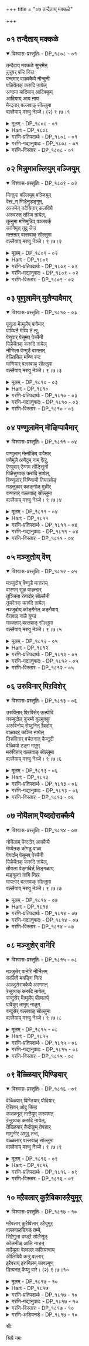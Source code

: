 +++
title = "०७ तन्दैताय् मक्कळे"

+++


## ०१ तन्दैताय् मक्कळे

<details open><summary>विश्वास-प्रस्तुतिः - DP_१८०८ - ०१</summary>

तन्दैदाय् मक्कळे सुऱ्ऱमॆऩ्  
ऱुऱ्ऱुवर् पऱ्ऱि निऩ्ऱ  
पन्दमार् वाऴ्क्कैयै नॊन्दुनी  
पऴियॆऩक् करुदि ऩायेल्  
अन्दमा यादियाय् आदिक्कुम्  
आदियाय् आय ऩाय  
मैन्दऩार् वल्लवाऴ् सॊल्लुमा  
वल्लैयाय् मरुवु नॆञ्जे। (२) ९।७।१
</details>

<details><summary>मूलम् - DP_१८०८ - ०१</summary>

तन्दैदाय् मक्कळे सुऱ्ऱमॆऩ्  
ऱुऱ्ऱुवर् पऱ्ऱि निऩ्ऱ  
पन्दमार् वाऴ्क्कैयै नॊन्दुनी  
पऴियॆऩक् करुदि ऩायेल्  
अन्दमा यादियाय् आदिक्कुम्  
आदियाय् आय ऩाय  
मैन्दऩार् वल्लवाऴ् सॊल्लुमा  
वल्लैयाय् मरुवु नॆञ्जे। (२) ९।७।१
</details>

<details><summary>Hart - DP_१८०८</summary>

O heart, if you are suffering with your family,  
your father, mother, children and others,  
and if you feel you should not be burdened with them,  
go to famous Thiruvallavazh  
where the young lord, the cowherd  
who is the beginning, the end, the ancient of the ancients stays,  
worship and praise him  
and love him in your mind:
</details>

<details><summary>गरणि-प्रतिपदार्थः - DP_१८०८ - ०१</summary>

तन्दैताय् मक्कळे=तन्दॆ तायि मक्कळु ऎम्बवरे, शुट्रम्=बन्धुगळु, ऎन्ऱु=ऎन्दु, उट्रु=निजवागि\(यथार्थवागि\), अवर्=अवरन्नु, पट्रि=हिडिदुकॊण्डु, निन्ऱ=इरुव, पन्दम् आर्=बन्धनदिन्द कूडिरुव, वाऴ्कैयै-बाळ्वॆयन्नु, नॊन्दु=अनुभविसि\(नॊन्दु\)दवनागि, नी=नीनु, पऴि=अपहास्य, ऎन=ऎन्दु, करुदिनाय् एल्=भाविसिदॆयादरॆ, अन्दम्=अन्तवू, आदि=आदियू, आय्=आगिरुववनू, आदिक्कूम्=आ आदिगू सह, आदि आय्=आदियागिरुववनू, आयन्=गोपालनू, आय=आदवनाद, मैन्दनार्=सर्वेश्वरनु\(सर्वशक्तनु\)नॆलसिरुव, वल्लवाऴ्=तिरुवल्लवाऴ् ऎम्ब क्षेत्रवन्नु, शॊल्लुम् आ=हेळु\(हॊगळु\) त्तिरुवन्तॆ, वल्लै आय्= सामर्थ्यवन्नु पडॆदु, मरुवु=समाधानवन्नु पडॆ, नॆञ्जे=मनस्से.
</details>

<details><summary>गरणि-गद्यानुवादः - DP_१८०८ - ०१</summary>

तन्दॆतायि मक्कळे बन्धुगळु ऎम्बुदु वास्तववॆन्दु अवरन्नु अण्टिकॊण्डु इरुव बन्धनदिन्द कूडिरुव बाळ्वॆयन्नु अनुभविसि नॊन्दवनागि \(इदॆल्लवू\) हास्यास्पदवॆन्दु भाविसिरुवॆयादरॆ,

अन्तवू आदियू आगिरुववनू, आ आदिगू सह आदियागिरुववनू, गोपालनू आद सर्वेश्वरनु\(सर्वशक्तनु\) नॆलसिरुव तिरुवल्लवाऴ् ऎम्ब क्षेत्रवन्नु हेळुत्ता हॊगळुत्ता इरुवन्तॆ सामर्थ्यवन्नु पडॆदु नॆम्मदियागिरु, मनवे\!\(१\)
</details>

<details><summary>गरणि-विस्तारः - DP_१८०८ - ०१</summary>

मनुष्यनागि तानु बाळुत्तिरुव परिसरवे सारवत्तादद्दॆम्दू, ऎल्ल रीतिय सुखवू आनन्दवू अदरिन्दले दॊरॆयुवुदॆन्दू भाविसुत्ता, हागॆये नडॆदुकॊळ्ळुवुदु सामान्यवादद्दु. “संसार”ऎन्द कूडले “तन्दॆ, तायि, मडदि,मक्कळु मत्तु इवरिगॆ सम्बन्धिसिद नॆण्टरु, इष्टरु”ऎम्ब भावनॆ बरुत्तदॆ. इवरॊडनॆ कूडिबाळुवुदे निजवाद बाळ्वॆयॆन्दू, इतररॆल्लरू संसारिगळागि बाळुव हागॆये तानू बाळबेकॆन्दू आशिसि, मनुष्यनु सुलभवागॊ बिडिसिकॊळ्ळलागद बन्धनदल्लि सिक्किबीळुत्तानॆ. मॊदमॊदलु यावुदु सुखकरवॆन्दु कण्डुबरुवुदो आ संसारवे बरबरुत्त भरिसलारद दुःखसङ्कटगळिगॆ ईडुमाडुवुदॆन्दु अनुभवदिन्द तिळिद बळिकवे, अम्नुष्यनिगॆ संसारद विषयदल्लि जुगुप्सॆ हुट्टुवुदु. अदॊन्दु अपहास्यक्कॆ तन्नन्नु गुरिमाडुव सङ्कोलॆये हेगादरू माडि अदरिन्द तानु बिडुगडॆ हॊन्दलेबेकु ऎम्ब तिळिवळिकॆयुण्टागुवुदु. हीगॆ सिद्धवाद मनस्सन्नु, आध्यात्मद कडॆगॆ वालिद मत्तु आत्मोन्नतिगॆ तक्कद्दाद मनस्सु ऎन्नबहुदु. इन्थ मनस्सुळ्ळवरिगॆ आऴ्वाररु ई पाशुरदल्लि तम्म हितनुडिगळन्नु नीडुत्तिद्दारॆ.

आऴ्वाररु हेळुत्तारॆ- ई संसारक्कू, ई जगत्तिगू इडिय सृष्टिगू मत्तु अदॆल्लदर अन्तक्कू कारणनादवनु भगवन्त. अवने ऎल्लबगॆय आदिगू आदियादवनु. अवनॊब्बनिगे आदियू इल्ल, अन्त्यवू इल्ल. हिन्दॆ गोपालनागि, अद्भुतलीलॆयन्नु तोरिसिदवनू अवने. सर्वशक्तनाद, सर्वेश्वरनाद, परमपुरुषनू अवने. “तिरुवल्ल वाऴ्\(श्रीदेविय वल्लभनु नॆलसिरुव क्षेत्र\)मुन्ताद दिव्यक्षेत्रगळल्लि दिव्यसुन्दरनाद अर्चावतरैयागि अवने नॆलसिद्दानॆ. मनस्से, आ परमपुरुषनन्नू अवनु नॆलसिरुव क्षेत्रवन्नू ऎडॆबिडदॆ स्मरिसिकॊळ्ळुत्ता, नॆम्मदियागु. इदरिन्द निनगॆ संसारबन्धनवॆम्बुदु तानागि बिट्टुहोगुवुदु.

ई तिरुमॊऴियॆल्ल “तिरुवल्लवाऴ्” क्षेत्रद वर्णनॆगॆ मीसलु.
</details>

## ०२ मिन्नुमावल्लियुम् वञ्जियुम्

<details open><summary>विश्वास-प्रस्तुतिः - DP_१८०९ - ०२</summary>

मिऩ्ऩुमा वल्लियुम् वञ्जियुम्  
वॆऩ्ऱ_ण् णिडैनुडङ्गुम्,  
अऩ्ऩमॆऩ् ऩटैयिऩार् कलवियै  
अरुवरुत् तञ्जि ऩायेल्,  
तुऩ्ऩुमा मणिमुडिप् पञ्जवर्क्  
कागिमुऩ् तूदु सॆऩ्ऱ  
मऩ्ऩऩार् वल्लवाऴ् सॊल्लुमा  
वल्लैयाय् मरुवु नॆञ्जे। ९।७।२
</details>

<details><summary>मूलम् - DP_१८०९ - ०२</summary>

मिऩ्ऩुमा वल्लियुम् वञ्जियुम्  
वॆऩ्ऱ_ण् णिडैनुडङ्गुम्,  
अऩ्ऩमॆऩ् ऩटैयिऩार् कलवियै  
अरुवरुत् तञ्जि ऩायेल्,  
तुऩ्ऩुमा मणिमुडिप् पञ्जवर्क्  
कागिमुऩ् तूदु सॆऩ्ऱ  
मऩ्ऩऩार् वल्लवाऴ् सॊल्लुमा  
वल्लैयाय् मरुवु नॆञ्जे। ९।७।२
</details>

<details><summary>Hart - DP_१८०९</summary>

O heart,  
if you are afraid and disgusted with the life  
you lead loving women whose thin waists  
are more beautiful than lightning  
and who walk gently like swans,  
go to Thiruvallavāzh, the famous place of the god,  
and embrace him, the messenger for the Pandavas  
adorned with crowns studded with precious diamonds:
</details>

<details><summary>गरणि-प्रतिपदार्थः - DP_१८०९ - ०२</summary>

मिन्नुम्=मिञ्चन्नू, मा=सुन्दरवाद, वल्लियुम्=बळ्ळियन्नू, वञ्जियुम्=बॆत्तवन्नू, वॆन्ऱ=जयिसुवन्थ, नुण्=सूक्ष्णवाद, इडै=नडुवु, नुडङ्गुम्=बळुकुवन्थ, अन्नम्=हंसद, मॆल् नडैयिनार्=मृदुवाद नडगॆयुळ्ळवर, कलवियै=कूडिकॆयन्नु, अरुवरुत्तु=बेसरपट्टु, अञ्जिनाय् एल्=अञ्जुवॆयादरॆ\(अञ्जिरुवॆयादरॆ\), तुन्नुम्=दट्टवागि हुदुगिरुव\(तुम्बिरुव\), मामणि=श्रेष्ठवाद रत्नगळ, मुडि=किरीटगळ, पञ्जवर् क्कु आहि=पाण्डवरिगॆ सहायकनागि, मुन्=हिन्दॆ ऒन्दु कालदल्लि, तूदु शॆन्ऱ=दौत्यवन्नु नडसिद,मन्ननार्=ऒडॆयनु नॆलसिरुव, वल्लवाऴ्=तिरुवल्लवाऴ् क्षेत्रवन्नु, शॊल्लुम्=हेळुवन्थ, वल्लै आय्=समर्थनागि, मरुवु=नॆल्लदिगॊळ्ळु, नॆञ्जे=मनस्से.
</details>

<details><summary>गरणि-गद्यानुवादः - DP_१८०९ - ०२</summary>

मनस्से, मिञ्चन्नू सुन्दरवाद बळ्ळियन्नू बॆत्तवन्नू जयिसुवन्थ सूक्ष्णवाद नडुवु बळुकुवन्थ, हंसद मृदुवाद नडगॆयुळ्ळवर कूडिकॆयन्नु बेसरपट्टु अञ्जिरुवॆयादरॆ, दट्टवागि हुदुगि तुम्बिरुव श्रेष्ठवाद रत्नगळ किरीटगळ पाण्डवरिगॆ सहायकनागि हिन्दॆऒन्दु कालदल्लि, दौत्यवन्नु नडसिद ऒडॆयनु नॆलसिरुव तिरुवल्लवाऴ् क्षेत्रवन्नु हेळुवन्थ समर्थनागि नॆम्मदिगॊळ्ळु.\(२\)
</details>

<details><summary>गरणि-विस्तारः - DP_१८०९ - ०२</summary>

हिन्दिन पाशुरदल्लि संसारद दुःखसङ्कटगळ विषयवन्नु ऎत्तिकॊळ्ळलायितु.

अदक्कॆ मूलवे स्त्रीयॆन्दू, अवळ मै सॊबगिन, नडगॆय वैयारद आकर्षणॆगळिगॆ ऒळगागुवुदरिन्दले मनुष्यनु संसारद कष्टदुःखगळल्लि सिक्किकॊळ्ळुत्तानॆन्दू, अदरल्लि जुगुप्सॆ हुट्टुववरॆगॆ भगवन्तन कडॆगॆ मनस्सु वालुवुदु सुलभवल्लवॆन्दू ई पाशुरदल्लि हेळलागिदॆ.

आऴ्वाररु हेळुत्तारॆ- मनस्से, निनगॆ बळुकुव नडुविन हंसनडगॆय सुन्दरियरॊडनॆ कलॆयुविकॆयिन्द बेसरबन्दिदॆये? अञ्जिकॆयन्नु अदु अञ्जिकॆयन्नु तन्दिदॆये? हागादल्लि नीनु तिरुवल्लवाऴ् मुन्ताद दिव्यस्थळगळल्लि नॆलसिरुव भगवन्तनन्नु, अवन दिव्याद्भुत चरित्रॆयन्नू, कल्याणगुणगळन्नू स्मरिसुत्ता नॆम्मदिगॊळ्ळु. इदे निनगॆ सन्दारद सङ्कोलॆयन्नु कडिदुहाकुवुदु. शाश्वतवाद सुखशान्तिगळु कैसेरुवुवु.

“काम”वन्नू जयिसुवुदु सुलभवल्लवॆन्दू अदक्कॆ भगवत्कृपॆ मुख्यवॆन्दू तिळिदवरु हेळुत्तारॆ. अदन्नु जयिसिद हॊरतु मनस्सु नॆम्मदिगॊळ्ळुवुदिल्ल. आद्दरिन्द यावुदु मॊदलु नडॆयबेकु? हॆण्णिन व्यामोहवन्नु अञ्जुवुदे, अदरल्लि बेसरगॊळ्ळुवुदे? अथवा, भगवन्तनन्नु कुरितु चिन्तिसलु यत्निसुवुदे? ई समस्यॆगॆ भगवन्तन चिन्तनॆये मॊदलु, अदे दिव्यौषधियॆम्बुदन्नु अर्थगर्भितवागि इल्लि हेळलागिदॆ ऎन्नबहुदे?
</details>

## ०३ पूणुलामॆन् मुलैप्पावैमार्

<details open><summary>विश्वास-प्रस्तुतिः - DP_१८१० - ०३</summary>

पूणुला मॆऩ्मुलैप् पावैमार्  
पॊय्यिऩै मॆय्यि तॆ ऩ्ऱु,  
पेणुवार् पेसुमप् पेच्चैनी  
पिऴैयॆऩक् करुदि ऩायेल्  
नीणिला वॆण्गुडै वाणऩार्  
वेळ्वियिल् मण्णि रन्द  
माणियार् वल्लवाऴ् सॊल्लुमा  
वल्लैयाय् मरुवु नॆञ्जे। ९।७।३
</details>

<details><summary>मूलम् - DP_१८१० - ०३</summary>

पूणुला मॆऩ्मुलैप् पावैमार्  
पॊय्यिऩै मॆय्यि तॆ ऩ्ऱु,  
पेणुवार् पेसुमप् पेच्चैनी  
पिऴैयॆऩक् करुदि ऩायेल्  
नीणिला वॆण्गुडै वाणऩार्  
वेळ्वियिल् मण्णि रन्द  
माणियार् वल्लवाऴ् सॊल्लुमा  
वल्लैयाय् मरुवु नॆञ्जे। ९।७।३
</details>

<details><summary>Hart - DP_१८१०</summary>

O heart,  
if you think it is wrong to believe the lies  
that statue-like women with ornamented breasts tell lovingly  
and if you want to survive,  
go to famous Thiruvallavāzh, the place of the lord ,  
who, carrying a white umbrella as bright as the moon,  
went as a dwarf and begged for three feet of land  
at the sacrifice of Mahabali:
</details>

<details><summary>गरणि-प्रतिपदार्थः - DP_१८१० - ०३</summary>

पूण्=आभरणगळु, उलाम्=हरडिकॊण्डिरुव, मॆल्=कोमलवाद, मुलै=मॊलॆगळुळ्ळ, पावैमार्=हॆण्णुगळ, पॊय्यिनै=असत्यवन्नु, वञ्चनॆयन्नु, मॆय् इदु=सत्यवे इदु, ऎन्ऱु=ऎन्दु, पेणुवार्=नम्बि आदरिसुववरु,पेशुम्=आडुव, अप्पॆशै=आ मातुगळन्नॆल्ला

नी=नीनु, पिऴै=तप्पु, ऎन=ऎन्दु, करुदिनाय् एल्=भाविसिदॆयादरॆ\(भाविसुवॆयादरॆ\), नीळ्=विस्तारवाद, निला=बॆळदिङ्गळिन, वॆण् कुडै=बिळिगॊडॆय, वाणनार्=महनीयनादवन, महापुरुषनादवन, वेळ्वियिल्=यज्ञदल्लि, मण्=नॆलवन्नु, इरन्द=याचिसिद, माणीयार्=ब्रह्मचारिय, वल्लवाऴ्=तिरुवल्लवाऴ् क्षेत्रवन्नु कुरितु, शॊल्लुम्=हेळुवुदक्कॆ\(हेळुवन्थ\), वल्लै आय्=समर्थनागि, मरुवु=नॆल्लदियागिरु, नॆञ्जे=मनस्से.
</details>

<details><summary>गरणि-गद्यानुवादः - DP_१८१० - ०३</summary>

आभरणगळु हरदिकॊण्डिरुव कोमलवाद मॊलॆगळुळ्ळ हॆण्णुगळ असत्यवन्नु\(वञ्चनॆयन्नु\)सत्यवे इदु ऎन्दु नम्बि आदरिसुववरु आडुव आ मातुगळन्नॆल्ला नीनु तप्पु ऎन्दु भाविसुवॆ\(तिळिदुकॊळ्ळुवॆ\)यादरॆ, विस्तारवाद बॆळदिङ्गळिन बिळिगॊडॆय महापुरुषन यज्ञदल्लि नॆलवन्नु याचिसिद ब्रह्मचारिय तिरुवल्लवाऴ् क्षेत्रवन्नु कुरितु हेळुवन्थ समर्थनागि नॆम्मदियागिरु मनस्से.\(३\)
</details>

<details><summary>गरणि-विस्तारः - DP_१८१० - ०३</summary>

आऴ्वाररु हेळुत्तारॆ- मनस्से, आभरणगळिन्द अलङ्कृतवागिरुव कोमलवाद मॊलॆगळुळ्ळ सुन्दर युवतियर कपट वञ्चनॆगळन्नॆल्ला\(अवुगळॆल्लवू असत्यवे आदरू सह\) शुद्धवाद सत्यवॆन्दु नम्बुववरु इद्दारॆ. अदन्नु आदरिसुत्तारॆ, आशिसुत्तारॆ, अदरन्तॆ नडॆदुकॊळ्ळुत्तारॆ. अवरु आडुवुदु माडुवुदु तप्पु ऎम्बुदु आ जनरिगॆ अरिवागुवुदिल्ल. इदक्कॆ कारण अवर इन्द्रियचापल्यवे\! विषयलोलुपतॆये\!मनस्से, अवर मातुगळॆल्ल तप्पु, अवु सत्यक्कॆ दूरवादवु ऎन्दु निनगॆ मनवरिकॆयायितॆन्दरॆ, नीनु भगवच्चिन्तनॆगॆ अर्हनागुत्ती. महादानि ऎनिसिद बलिचक्रवर्तिय यज्ञशालॆयल्लि मूरडि नॆलवन्नु दानवागि बेडिद महावटुवागि रूपगॊण्ड भगवन्तनु नॆलसिरुव तिरुवल्लवाऴ् क्षेत्रवन्नु कुरितु ऎडॆबिडदॆ चिन्तिसलु समर्थनागुवॆ. हागॆ चिन्तिसुत्ता नीनु नॆम्मदि पडॆ. निनगॆ शाश्वतवाद शान्ति दॊरॆयुवुदु.
</details>

## ०४ पण्णुलामॆन् मॊऴिप्पावैमार्

<details open><summary>विश्वास-प्रस्तुतिः - DP_१८११ - ०४</summary>

पण्णुलाम् मॆऩ्मॊऴिप् पावैमार्  
पणैमुलै अणैदुम् नाम् ऎऩ्ऱु,  
ऎण्णुवार् ऎण्णम तॊऴित्तुनी  
पिऴैत्तुय्यक् करुदि ऩायेल्,  
विण्णुळार् विण्णिऩ्मी तियऩ्ऱवेङ्  
गडत्तुळार् वळङ्गॊळ् मुन्नीर्  
वण्णऩार् वल्लवाऴ् सॊल्लुमा  
वल्लैयाय् मरुवु नॆञ्जे। ९।७।४
</details>

<details><summary>मूलम् - DP_१८११ - ०४</summary>

पण्णुलाम् मॆऩ्मॊऴिप् पावैमार्  
पणैमुलै अणैदुम् नाम् ऎऩ्ऱु,  
ऎण्णुवार् ऎण्णम तॊऴित्तुनी  
पिऴैत्तुय्यक् करुदि ऩायेल्,  
विण्णुळार् विण्णिऩ्मी तियऩ्ऱवेङ्  
गडत्तुळार् वळङ्गॊळ् मुन्नीर्  
वण्णऩार् वल्लवाऴ् सॊल्लुमा  
वल्लैयाय् मरुवु नॆञ्जे। ९।७।४
</details>

<details><summary>Hart - DP_१८११</summary>

O heart, if you want to survive  
and get away from the thought that you want to embrace  
the round breasts of statue-like women  
with words as soft as music,  
then go to Thiruvallavāzh where the god of gods in the sky,  
the rich ocean-colored lord of the Thiruvenkaṭam hills, stays  
and worship him:
</details>

<details><summary>गरणि-प्रतिपदार्थः - DP_१८११ - ०४</summary>

पण्=गानमाधुर्यदिन्द , उलाम्=तुम्बि मॆरॆयुव, मॆल्=कोमलवाद, मॊऴि=मातनाडुव, पावैमार्=हॆण्णुगळ, पणै=गडुसाद, दप्पनाद, मुलै=मॊलॆगळन्नु, अणैदुम्=आलिङ्गिसोण, नाम् ऎन्ऱु=नावु ऎन्दु, ऎण्णुवार्=चिन्तिसुववर, ऎण्णम् अदु=योचनॆगळन्नु, ऒऴित्तु=नीगि, नी=नीनु, पिऴैत्तु=बदुकि, उय्य=उज्जीवनगॊळ्ळलु, करुदिनाय् एल्=आशिसुवॆयादरॆ, विण्णुळार्=देवतॆगळु, \(नित्यसूरिगळु\), विण्णिन् मीदु=गगनदल्लि \(परमपददल्लि\), इयन्ऱ=निन्तु स्तुतिसुव, वेङ्गडत्तु=तिरुमलॆयल्लि, उळार्=नॆलसिरुववनू, वळम् कॊळ्=सुन्दरवाद, मुन्नीर् वण्णनार्=कडलवण्णदवनू नॆलसिरुव, वल्लवाऴ्=तिरुवल्लवाऴ् क्षेत्रवन्नु कुरितु, शॊल्लुम्=हेळुवन्तॆ, वल्लैयाय्=बल्लवनागि, मरुवु=नॆल्लदिगॊळ्ळु, नॆञ्जे=मनस्से.
</details>

<details><summary>गरणि-गद्यानुवादः - DP_१८११ - ०४</summary>

गानमाधुर्यदिन्द तुम्बि बॆळगुव कोमलवाद मातन्नाडुव हॆण्णुगळ गडुसाद\(दप्पनाद\)मॊलॆगळन्नु नावु आलिङ्गिसोणवॆन्दु चिन्तिसुववर हागॆ योचनॆयन्नु नीगि, नीनु बदुकि उज्जीवनगॊळ्ळलु आशिसुवॆयादरॆ, देवतॆगळु\(नित्यसूरिगळु\)गगनदल्लि\(परमपददल्लि\) निन्तु स्तुतिसुव तिरुवॆङ्कटगिरियल्लि नॆलसिरुववनू सुन्दरवाद कडलवण्णदवनू नॆलसिरुव तिरुवल्लवाळ् क्षेत्रवन्नुकुरितु हेळुवन्तॆ\(हॊगळि हाडुवन्तॆ\) बल्लवनागि नॆम्मदियागिरु मनस्से.\(४\)
</details>

<details><summary>गरणि-विस्तारः - DP_१८११ - ०४</summary>

इन्द्रियगळन्नु प्रचोदिसुवन्थ कॆलसगळल्लिये तॊडगिरुवुदन्नू, इन्द्रियचापल्यवन्ने हॆच्चिसिकॊळ्ळुत्ता होगुवुदन्नू, “बदुकु” ऎनिसुवुदिल्ल.

अदु “बदुके” अल्ल. अदरिन्द बरुवुदु अधोगतिये\! ऎणिकॆयिल्लदष्टु पुनर्जन्मद पुनरावर्तनॆये\! दुःखसङ्कटगळे\!

ऎडॆबिडदॆ भगवच्चिन्तनॆयल्लि कालकळॆयुवुदे निजवाद “बदुकु”. मनुष्यनन्नु सांसारिक बन्धनदिन्द उद्धरिसुवुदु अदे. ई निजवाद बदुकन्नू, आत्मोद्धारवन्नू पडॆयलॆत्निसुवुदे मनुष्यन गुरियागबेकु.

आऴ्वाररु हेळुत्तारॆ- मनस्से, किवियन्नु सॆळॆयुव मधुरवाद कण्ठवुळ्ळ, कण्णन्नु सॆळॆयुव देह\(रूप\) सौन्दर्यादिगळन्नुळ्ळ यौवनवतियर आलिङ्गनदल्लिये कालकळॆयोणवॆन्दु आशिसुववरु बहळ मन्दि. अवरु नडसुवुदु निजवाद बदुकल्ल. नीनु अवर हागॆये योचिसुवुदन्नू नडॆयुवुदन्नू आ जाडन्नु अनुकरिसुवुदन्नू बिट्टुबिडु. निजवाद बाळ्वॆयल्लि निनगॆ आसक्तियिरुवुदादरॆ, ई जन्मदल्लि आत्मोद्धारगॊळ्ळबेकादरॆ, नीनु भगवन्तनन्नु आश्रयिसु. अवनन्नुकुरितु चिन्तिसु. देवतॆगळू नित्यसूरिगळू पूजिसुवन्थ तिरुवॆङ्कटनायकनन्नु, अवन दिव्यसुन्दररूपवन्नु हॊगळिहाडुवुदन्नु बल्लवनागु. इदरिन्द निन्न जीवन उत्तमगॊळ्ळुवुदु. नीनु उद्धरगॊळ्ळुवॆ.
</details>

## ०५ मञ्जुतोय् वॆण्

<details open><summary>विश्वास-प्रस्तुतिः - DP_१८१२ - ०५</summary>

मञ्जुदोय् वॆण्गुडै मऩ्ऩराय्  
वारणम् सूऴ वाऴ्न्दार्  
तुञ्जिऩा रॆऩ्पदोर् सॊल्लैनी  
तुयरॆऩक् करुदि ऩायेल्  
नञ्जुदोय् कॊङ्गैमेल् अङ्गैवाय्  
वैत्तवळ् नाळै युण्ड  
मञ्जऩार् वल्लवाऴ् सॊल्लुमा  
वल्लैयाय् मरुवु नॆञ्जे। ९।७।५
</details>

<details><summary>मूलम् - DP_१८१२ - ०५</summary>

मञ्जुदोय् वॆण्गुडै मऩ्ऩराय्  
वारणम् सूऴ वाऴ्न्दार्  
तुञ्जिऩा रॆऩ्पदोर् सॊल्लैनी  
तुयरॆऩक् करुदि ऩायेल्  
नञ्जुदोय् कॊङ्गैमेल् अङ्गैवाय्  
वैत्तवळ् नाळै युण्ड  
मञ्जऩार् वल्लवाऴ् सॊल्लुमा  
वल्लैयाय् मरुवु नॆञ्जे। ९।७।५
</details>

<details><summary>Hart - DP_१८१२</summary>

O, heart, you know that the kings  
with white umbrellas that touched the clouds,  
rulers surrounded by many elephants,  
have suffered and passed from this world:  
If you do not want to suffer like they did,  
go to Thiruvallavazh where the god stays  
who drank milk from Putanā’s breasts and killed her,  
praise and worship him:
</details>

<details><summary>गरणि-प्रतिपदार्थः - DP_१८१२ - ०५</summary>

वॆण् कुडि=बॆळ्गॊडॆय, मन्नर् आय्=चक्रवर्तियागि,

वारणम् शूऴ=आनॆयबलदिन्द सुत्तुवरिदु,वाऴ्न्दार्=बाळिदवरन्नु, तुञ्जिनार्=नाशपडिसिदरु\(दीर्घ निद्दॆ माडिसिदरु\), ऎन्बदु ओर् शॊल्लै=ऎम्ब ऒन्दुमातन्नु \(विषयवन्नु\), नी=नीनु, तुयर् ऎन=दुःखद सङ्गति ऎन्दु, करुदिनाय् एल्=योचिसिदॆयादरॆ, नञ्जुतोय्=विषदिन्द तुम्बिरुव, कॊङ्गैमेल्=मॊलॆगळ मेलॆ, अम् कै वाय् वैत्तु=सुन्दरवाद कैगळन्नू बायन्नू इट्टु, अवळ्=अवळ, नाळै=आयुस्सन्ने, उण्ड-नुङ्गिद, मैन्दनार्=स्वामि\(परमपुरुषन\)य,
</details>

<details><summary>गरणि-गद्यानुवादः - DP_१८१२ - ०५</summary>

मनस्से, मोडगळु मुसुकुवन्थ बॆळ्गॊडॆय चक्रवर्तियागि, आनॆय बलदिन्द सुत्तुवरिदु बाळिदवरन्नु मडियिसिदनु ऎम्ब ऒन्दु विषयवन्नु नीनु दुःखदसङ्गति ऎन्दु भाविसिदॆयादरॆ, विषदिन्द तुम्बिरुव मॊलॆगळ मेलॆ सुन्दरवाद कैगळन्नू बायन्नू इट्टु अवळ आयुस्सन्ने उण्डुबिट्ट परमपुरुषन तिरुवल्लवाऴ् क्षेत्रवन्नु कुरितु हेळुव हागॆ समर्थनागि नॆम्मदिगॊळ्ळु.\(५\)
</details>

<details><summary>गरणि-विस्तारः - DP_१८१२ - ०५</summary>

“मेघमण्डलवन्नु मुट्टुवष्टु उन्नतवाद विशालवद श्वेतचछत्रदडियल्लि मॆरॆयुत्तिद्द इडियभरतखण्डद चक्रवर्तियाद दुर्योधनननू अवन वंशवन्नॆल्ला कॊल्लिसिबिट्टनल्ल\! भगवन्तन ई कार्यसाधुवे?”ऎन्दु प्रश्निसुववरू इद्दारॆ. युक्तवाद ऒन्दु निदर्शनवन्नु इल्लि हेळबहुदु. श्रीकृष्णनु पाण्डवर पक्षपातियादरॆ, अवन अण्णने आद बलरामनु कौरवर पक्षपातियागिद्द. कालक्कॆ सरियागि बलरामनु अवर बॆम्बलिगनागि ऒदगिबरलिल्ल,अष्टॆ. ई बगॆय मनोभाववुळ्ळवरिगॆ आऴ्वाररु ई पाशुरद मूलक उत्तमवाद समाधानवन्नु हेळुत्तिद्दारॆ.

आऴ्वाररु हेळुत्तारॆ- मनस्से, “चक्राधिपतियाद दुर्योधननन्नू अवन वंशवन्नू कॊल्लिसि हाकबहुदे? इदु यावन्याय? इदॊन्दु व्यसनद सङ्गति”ऎन्दु नीनु भाविसुवॆया? आ परमपुरुषने हसुगूसागिद्दाग, कंसनिन्द प्रेरितळागि मोसगारिकॆयिन्द यशोदॆयन्तॆ सुन्दररूपवन्नु तळॆदु, मॊलॆगळल्लि विषवन्नु तुम्बिकॊण्डु, अवनन्नु कॊल्ललु बन्दवळु पूतनि. स्वामियु तन्न सुन्दरवाद पुट्टुकैगळिन्द अवळ मॊलॆगळन्नु सवरित्ता, अदक्कॆ बायिहच्चि विषद हालन्ने सविदु उण्डनल्लवे? अवळ कृत्रिमक्कागि अवळ प्राणवन्नु हीरिबिट्टद्दु अन्यायवे? ई विषयवन्नु नीनु योचिसि, अरितु, हॊगळि हाडबल्लॆयादरॆ, नीनु नॆम्मदिगॊळ्ळुत्ती. आ परमपुरुषने ईग तिरुवल्लवाळ् मुन्ताद दिव्यक्षेत्रगळल्लि नॆलसिद्दानॆ. अवनन्नू, अवनु नॆलसिरुव क्षेत्रगळन्नू कुरितु ऎडॆबिडदॆ चिन्तिसुत्ता नॆम्मदिगॊळ्ळु.

भगवन्तनिगॆ पक्षपातविल्ल. ऎल्लरू अवनिगॆ ऒन्दे. अवनन्नु आश्रयिसिद सज्जनरिगॆ अवनु परम कृपाळु. ऎल्लबगॆयल्लू स्वामियु अवरन्नु रक्षिसुत्तानॆ. अवनन्नुद्धरिसुत्तानॆ. यारु सत्यधर्मगळिगॆ विरोधिगळो, यारन्नु सन्मार्गक्कॆ तरलु साध्यविल्लवो अवरन्नु शिक्षिसदॆ बिडुवुदिल्ल. भगवन्तन कॆलसवे इदु-दुष्तशिक्षण, शिष्टरक्षण.
</details>

## ०६ उरुविनार् पिऱविशेर्

<details open><summary>विश्वास-प्रस्तुतिः - DP_१८१३ - ०६</summary>

उरुविऩार् पिऱविसेर् ऊऩ्पॊदि  
नरम्बुदोल् कुरम्बै युळ्बुक्कु  
अरुविनोय् सॆय्दुनिऩ् ऱैवर्दाम्  
वाऴ्वदऱ् कञ्जि ऩायेल्  
तिरुविऩार् वचेतनाऩ् कैन्दुदी  
वेळ्वियो टङ्ग माऱुम्  
मरुविऩार् वल्लवाऴ् सॊल्लुमा  
वल्लैयाय् मरुवु नॆञ्जे। ९।७।६
</details>

<details><summary>मूलम् - DP_१८१३ - ०६</summary>

उरुविऩार् पिऱविसेर् ऊऩ्पॊदि  
नरम्बुदोल् कुरम्बै युळ्बुक्कु  
अरुविनोय् सॆय्दुनिऩ् ऱैवर्दाम्  
वाऴ्वदऱ् कञ्जि ऩायेल्  
तिरुविऩार् वचेतनाऩ् कैन्दुदी  
वेळ्वियो टङ्ग माऱुम्  
मरुविऩार् वल्लवाऴ् सॊल्लुमा  
वल्लैयाय् मरुवु नॆञ्जे। ९।७।६
</details>

<details><summary>Hart - DP_१८१३</summary>

O heart, are you afraid that the pleasures of the five senses  
will enter your body made of nerves, skin and flesh  
and give you terrible diseases?  
Go to Thiruvallavāzh  
where Vediyars recite the four Vedas and the six Upanishads  
and make the five fire sacrifices:
</details>

<details><summary>गरणि-प्रतिपदार्थः - DP_१८१३ - ०६</summary>

उरुविन्=रूपदिन्द, आर्=तुम्बि सुन्दरवागि, पिऱविशेर्=स्वभावदिन्द कूडि\(हुट्टुगुणदिन्द कूडि\)

ऊन्=मांसदिन्दलू, पॊदि=हुदुगिरुव, नरम्बु=नरगळिन्दलू, तोल्=चर्मद हॊदिकॆयिन्दलू उळ्ळ, कुरुम्बै=\(स्थूल\)देहवन्नु, उळ् पुक्कू=ऒळहॊक्कू, अरुवि=रूपविल्लदॆये, नोय् शॆय्दु=यातनॆयन्नुण्टु माडि, निन्ऱ=इरुव ऐवर् ताम्=पञ्चेन्द्रियगळु, वाऴ् वदऱ्कु=बाळुवुदक्कॆ, अञ्जिनाय् एल्=अञ्जिदॆयादरॆ, तिरुविनाल्-श्रीकारदिन्द कूडिरुव, वेदम् नान्गु=नाल्कु वेदगळन्नु, ऐन्दु ती वेळ्वियोडु- ऐदु अग्निगळन्नू, यज्ञगळन्नू, अङ्गम् आऱुम्=आरु वेदाङ्गगळन्नू, मरुविनार्=ऒट्टुगूडिसुववर\(स्वामिय\), वल्लवाऴ्=तिरुवल्लवाऴ् क्षेत्रवन्नु , शॊल्लुम्=हेळुव हागॆ, वल्लै आय्=समर्थनागि, मरुवु=नॆल्लदिगॊळ्ळु, नॆञ्जे=मनस्से.
</details>

<details><summary>गरणि-गद्यानुवादः - DP_१८१३ - ०६</summary>

मनस्से, रूपदिन्दलू ,स्वभावदिन्दलू \(हुट्टुगुणदिन्दलू कूडि\) मांसदिन्दलू, हुदुगिरुव नरगळिन्दलू, चर्मद हॊदिकॆयिन्दलू कूडिरुव देहवन्नु ऒळहॊक्कू रूपविल्लदन्तॆये यातनॆयन्नुण्टु माडुत्ता इरुव पञ्चेन्द्रियगळु \(अल्लि\)बाळुवुदक्कॆ अञ्जुवॆ\(अञ्जिदॆ\)यादरॆ, श्रीयिन्द कूडि नाल्कु वेदगळन्नू ऐदु अग्निगळन्नू, ऐदु यज्ञगळन्नू, आरु वेदाङ्गगळन्नू ऒट्टुगूडिसुववरु नॆलसिरुव तिरुवल्लवाळ् क्षेत्रवन्नु हेळुव हागॆ समर्थनागि नॆम्मदिगॊळ्ळु.\(६\)
</details>

<details><summary>गरणि-विस्तारः - DP_१८१३ - ०६</summary>

आऴ्वाररु हेळुत्तारॆ- मनस्से, मानवनिगॆ ऎल्लर कण्णिगॆ काणिसुव देहविदॆ. अदु मांस,मज्जॆ,रक्त,नर,चर्मगळिन्द आगिदॆ. अदक्कॆ ऒन्दु रूपविदॆ. हुट्टुगुण स्वभावगळिवॆ. कण्णु,किवि,मूगु,नालिगॆ,चर्मवॆम्ब हॊर इन्द्रियगळिवॆ. इवुगळल्लदॆ रूपविल्लदन्तिरुव पञ्चेन्द्रियगळु मानव देहद ऒळहॊक्कू, अदन्नु विषयगळल्लि \(ऎन्दरॆ शब्द,स्पर्श,रूप,रस,गन्धगळॆम्ब इन्द्रियार्थगळल्लि\)तॊडगिसि, नाना बगॆय यातनॆगॆ चापल्यक्कॆ, ईडुमाडुत्तवॆ. मनुष्यनन्नु अधोगतिगॆ सॆळॆयतक्कवु इवे. ई अधोगतियन्नु तप्पिसिकॊळ्ळबेकादरॆ,

दयास्वरूपळे आगिरुव श्रीदेवियिन्द कूडिरुव परम पुरुषनन्नु आश्रयिसबेकु. अवने नाल्कुवेदगळन्नू ऐदु अग्निगळन्नू,ऐदु यज्ञगळन्नू, आरु वेदाङ्गगळन्नू ऒट्टुगूडिसिरुववनु. \(ज्ञान,कर्म,भक्तिगळन्नु ऒन्दुगूडिसिरुववनु\)अवनन्नू, अवनु नॆलसिरुव दिव्यक्षेत्रगळन्नू कुरितु हॊगळि हाडुवन्थ सामर्थ्यवन्नु पडॆदुको, इदरिन्द निनगॆ इन्द्रियगळिन्द बरबहुदाद बाधॆयू अञ्जिकॆयू तॊलगिहोगुवुदु. निनगॆ नॆम्मदि बरुवुदु.
</details>

## ०७ नोयॆलाम् पॆय्ददोराक्कैयै

<details open><summary>विश्वास-प्रस्तुतिः - DP_१८१४ - ०७</summary>

नोयॆलाम् पॆय्ददोर् आक्कैयै  
मॆय्यॆऩक् कॊण्डु वाळा  
पेयर्दाम् पेसुमप् पेच्चैनी  
पिऴैयॆऩक् करुदि ऩायेल्,  
तीयला वॆङ्गदिर्त् तिङ्गळाय्  
मङ्गुल्वा ऩागि निऩ्ऱ  
मायऩार् वल्लवाऴ् सॊल्लुमा  
वल्लैयाय् मरुवु नॆञ्जे। ९।७।७
</details>

<details><summary>मूलम् - DP_१८१४ - ०७</summary>

नोयॆलाम् पॆय्ददोर् आक्कैयै  
मॆय्यॆऩक् कॊण्डु वाळा  
पेयर्दाम् पेसुमप् पेच्चैनी  
पिऴैयॆऩक् करुदि ऩायेल्,  
तीयला वॆङ्गदिर्त् तिङ्गळाय्  
मङ्गुल्वा ऩागि निऩ्ऱ  
मायऩार् वल्लवाऴ् सॊल्लुमा  
वल्लैयाय् मरुवु नॆञ्जे। ९।७।७
</details>

<details><summary>Hart - DP_१८१४</summary>

O heart, do you think it is a mistake  
to listen to the words of evil people  
who believe in the reality of the body that suffers with diseases?  
Go to Thiruvallavazh, the beautiful place  
where Māyanar stays who is the sky, moon, hot sun, fire and wind  
and worship him:
</details>

<details><summary>गरणि-प्रतिपदार्थः - DP_१८१४ - ०७</summary>

नोय्=यातनॆगळन्नु, ऎलाम्-ऎल्लवन्नू, पॆय्ददु=तुम्बिकॊण्डिरुव\(कट्टिकॊण्डिरुव\), ओर् आक्कैयै=ऒन्दु देहवन्नु, मॆय् ऎन=निजवादद्दॆन्दु, कॊण्डु=ऎणिसि, वाळा=मौनवागि\(अलक्ष्यदिन्द व्यर्थवागि\), पेयर् ताम्=अविवेकिगळु, पेशुम्=आडुव, पेच्चै=मातन्नु, नी=नीनु, पिऴै=तप्पु,सुळ्ळु, ऎन=ऎन्दु, करुदिनाय् एल्=भाविसिदॆयादरॆ, ती उलाम्=ज्वलिसुत्तिरुव, वॆम् कदिर्=सूर्यनू, तिङ्गळ्=चन्द्रनू,आय्-आगि, मङ्गुल्=मोडगळिरुव, वान् आहि=आकाशवागि, निन्ऱ-इरुव, मायनार्=आश्चर्यकारकन, वल्लवाऴ्=तिरुवल्लवाऴ् क्षेत्रवन्नु कुरितु, शॊल्लुम्=हेळुवन्तॆ\(हेळुव हागॆ\), वल्लै आय्=बल्लॆयागि, मरुवु=नॆल्लदिगॊळ्ळु, नॆञ्जे=मनस्से.
</details>

<details><summary>गरणि-गद्यानुवादः - DP_१८१४ - ०७</summary>

मनस्से, यातनॆगळॆल्लवन्नू तुम्बिट्टुकॊण्डिरुवुदॊन्दु देहवन्नू निजवादद्दॆन्दु भाविसि, व्यर्थवागि अविवेकिगळु अलक्ष्यदिन्द आडुव मातुगळन्नु नीनु तप्पु\(सुळ्ळु\)ऎन्दु भाविसुवॆयादरॆ, प्रज्वलिसुव सूर्यनू चन्द्रनू आगि, मोडगळिरुव गगनवू आगिरुव आश्चर्यकारकन तिरुवल्लवाळ् क्षेत्रवन्नु कुरितु हेळुव हागॆ समर्थनागि नॆम्मदिगॊळ्ळु.\(७\)
</details>

<details><summary>गरणि-विस्तारः - DP_१८१४ - ०७</summary>

आऴ्वाररु हेळुत्तारॆ- मनस्से, ई मानव देहक्कॆ कट्टिट्टद्दु दुःखसङ्कटगळे. अवन्नु तुम्बिट्टुकॊण्डे बरुत्तदॆ ई देह\! ई देह शाश्वतवादद्दल्ल. इदु यावाग बिद्दुहोगुवुदो हेळुवुदक्कागुवुदिल्ल. इन्थ अशाश्वतवाद देहवन्ने शाश्वतवॆन्दू, इदर सुखभोगगळे निजवॆन्दू तिळिदु जीवन नडसुववरु अविवेकिगळु. अवर मातुगळॆल्लवू असड्डॆउअ मातुगळु. मनस्से, नीनु अवर मातुगळिगॆ किविगॊडबारदु. अवुगळॆल्ल तप्पुमातुगळु ऎन्दु नीनु तिळियुवॆयादरॆ, आध्यात्मिक जीवनदल्लि तॊदगलु नीनु समर्थनागुवॆ. प्रज्वलिसुव सूयनागि, बॆळगुव चन्द्रनागि आ सूर्यचन्द्ररू मोडगळू सञ्चरिसुव गगनवू तानागि आश्चर्यकारकनाद भगवन्तनन्नू मत्तु अवनु नॆलसिरुव तिरुवल्लवाळ् मुन्ताद दिव्यक्षेत्रगळन्नू कुरितु हॊगळि हाडबल्ल समर्थनागि नॆम्मदियागिरु. इदरिन्दले निन्न उद्धार.
</details>

## ०८ मञ्जुशेर् वानॆरि

<details open><summary>विश्वास-प्रस्तुतिः - DP_१८१५ - ०८</summary>

मञ्जुसेर् वाऩॆरि नीर्निलम्  
कालिवै मयङ्गि निऩ्ऱ  
अञ्जुसेराक्कैयै अरणमऩ्  
ऱॆऩ्ऱुय्यक् करुदि ऩायेल्,  
सन्दुसेर् मॆऩ्मुलैप् पॊऩ्मलर्प्  
पावैयुम् तामुम् नाळुम्  
वन्दुसेर् वल्लवाऴ् सॊल्लुमा  
वल्लैयाय् मरुवु नॆञ्जे। ९।७।८
</details>

<details><summary>मूलम् - DP_१८१५ - ०८</summary>

मञ्जुसेर् वाऩॆरि नीर्निलम्  
कालिवै मयङ्गि निऩ्ऱ  
अञ्जुसेराक्कैयै अरणमऩ्  
ऱॆऩ्ऱुय्यक् करुदि ऩायेल्,  
सन्दुसेर् मॆऩ्मुलैप् पॊऩ्मलर्प्  
पावैयुम् तामुम् नाळुम्  
वन्दुसेर् वल्लवाऴ् सॊल्लुमा  
वल्लैयाय् मरुवु नॆञ्जे। ९।७।८
</details>

<details><summary>Hart - DP_१८१५</summary>

O heart, do you realize that the body  
made of sky where clouds float,  
and of fire, water, earth and air  
is not a fortress and that it will not save you?  
Go to Thiruvallavazh and worship the lord  
who stays with statue-like Lakshmi seated on a lotus,  
her soft breasts smeared with sandal paste:
</details>

<details><summary>गरणि-प्रतिपदार्थः - DP_१८१५ - ०८</summary>

मञ्जुशेर्=मोडगळु कूडुव, वान्=बानु, ऎरि=बॆङ्कि, नीर्=नीरु, निलम्=नॆल, काल्, गाळि, इवै-इवुगळु, मय~घ्गि निन्ऱ=भ्रमिसि सेरिकॊण्डिरुव, अञ्जुशेर्=अञ्जिकॆयिन्द कूडिरुव, आक्कैयै=देहवन्नु, अरणम्=\(सुभद्रवाद\)कोटॆ, अन्ऱु=अल्ल

ऎन्ऱु=ऎन्दु भाविसि, उय्य=उज्जीवनगॊळ्ळलु, करुदिनाय् एल्=भाविसुवॆयादरॆ\(भाविसिदॆयादरॆ\), शन्दुशेर्-चन्दनदिन्द कूडिरुव, मॆन् मुलै=कोमलवाद मॊलॆगळ, पॊन् मलर्-सुन्दरवाद हूविन, पावियुम्=कन्निकॆयू, तामुम्=तावू \(भगवन्तनू\), नाळुम्=ऎडॆबिडदॆ, वन्दुशेर्=बन्दु नॆलसिरुव, वल्लवाऴ्=तिरुवल्लवाऴ् क्षेत्रवन्नु , शॊल्लुम्=हेळुव हागॆ, वल्लै आय्=समर्थनागि, मरुवु=नॆल्लदिगॊळ्ळु, नॆञ्जे=मनस्से.
</details>

<details><summary>गरणि-गद्यानुवादः - DP_१८१५ - ०८</summary>

मनस्से, मोदगळु कूडुव् बानु,बॆङ्कि,नीरु,नॆल,गाळि-इवुगळु भ्रमिसि निन्तिरुव\(सेरिकॊण्डिरुव\) अञ्जिकॆयिन्द कूडिरुव देहवन्नु सुभद्रवाद कोटॆयल्लवॆन्दु भाविसि, नीनु उज्जीविसलु योचिसुवॆयादरॆ, चन्दन लेपितवाद कोमलवाद ,मॊलॆगळ सुन्दरवाद हूविन कन्निकॆयू तावू\(स्वामियू\)ऎडॆबिडदॆ बन्दु नॆलसिरुव तिरुवल्लवाळ् क्षेत्रवन्नु हेळुव हागॆ बल्लवनागि नॆम्मदियिन्दिरु.\(८\)
</details>

<details><summary>गरणि-विस्तारः - DP_१८१५ - ०८</summary>

ऎडॆबिडदन्तॆ ऎल्लॆल्लियू हरडिकॊण्डिरुवुदु बानु. ऎल्लवन्नू सुट्टुबूदि माडुवुदु बॆङ्कि. ऎल्लवन्नू तोयिसुवुदु नीरु. ऎल्लवन्नू तन्नदागि तन्न हागॆये माडिकॊळ्ळुवुदु नॆल. निन्तल्लि निल्लदन्तॆ ऎल्लॆल्लियू चलिसुत्तिरुवुदु गाळि. इवु पञ्चभूतगळु. तम्मतम्म स्वभाववन्नु इवु मरॆतुबिडुबहुदे? इवक्केनादरू भ्रमॆयुण्टायिते? इवे ऒट्टुगूडि, मानव देहदल्लि नॆलसि, तमगॆ भिन्नवागि वर्तिसुत्तवॆयल्ल\!

आऴ्वाररु हेळुत्तारॆ- मनस्से, स्वभावतः परस्पर हॊन्दिकॆये इल्लदन्थ पञ्चभूतगळु हेगॆ भ्रमॆगॊण्डवो, काणॆ. इवैदू ऒट्टुगूडि अञ्जिकॆगॆ आकरवागिरुव ऒन्दॆडॆयल्लि सेरि मानव देहवगैदॆयल्ल\! ऎन्दिद्दरू अवु बेरॆबेरॆयागतक्कवे सरि\! अतन्त्रवाद ई मानव देहवन्नु सुभद्रवाद कोटॆ ऎन्दु भाविसबहुदे? अदरॊळगॆ “नानु”शाश्वतवागि नॆलॆगॊळ्ळुवॆनॆन्दु आशिसबहुदे? ई बगॆय योचनॆये अविवेक. मनस्से, नीनु उज्जीविसबेकॆन्दु आशिसुवॆयादरॆ, ई देहवन्नु भद्रवू शाश्वतवू आदद्दॆन्दु भाविसबेड. सुन्दरवाद हूविन कन्निकॆयागि, सॊबगिन गणियागि दयामूर्तियागि इरुव श्रीदेवियॊडगूडि भगवन्तनु तिरुवल्लवाळ् मुन्ताद दिव्यक्षेत्रगळल्लि नॆलसिद्दानष्टॆ.

नीणु स्वामिय स्वरूप स्वभावादिगळन्नू, अवन दिव्यक्षेत्रगळ हिरिमॆयन्नू कुरितु हॊगळि हाडबल्ल समर्थनागि, नॆम्मदियिन्दिरु. नीनु खण्डितवागि उज्जीवनगॊळ्ळुवॆ.
</details>

## ०९ वॆळ्ळियार् पिण्डियार्

<details open><summary>विश्वास-प्रस्तुतिः - DP_१८१६ - ०९</summary>

वॆळ्ळियार् पिण्डियार् पोदियार्  
ऎऩ्ऱिवर् ओदु किऩ्ऱ  
कळ्ळनूल् तऩ्ऩैयुम् करुममऩ्  
ऱॆऩ्ऱुय्यक् करुदि ऩायेल्,  
तॆळ्ळियार् कैदॊऴुम् तेवऩार्  
मामुनीर् अमुदु तन्द,  
वळ्ळलार् वल्लवाऴ् सॊल्लुमा  
वल्लैयाय् मरुवु नॆञ्जे। ९।७।९
</details>

<details><summary>मूलम् - DP_१८१६ - ०९</summary>

वॆळ्ळियार् पिण्डियार् पोदियार्  
ऎऩ्ऱिवर् ओदु किऩ्ऱ  
कळ्ळनूल् तऩ्ऩैयुम् करुममऩ्  
ऱॆऩ्ऱुय्यक् करुदि ऩायेल्,  
तॆळ्ळियार् कैदॊऴुम् तेवऩार्  
मामुनीर् अमुदु तन्द,  
वळ्ळलार् वल्लवाऴ् सॊल्लुमा  
वल्लैयाय् मरुवु नॆञ्जे। ९।७।९
</details>

<details><summary>Hart - DP_१८१६</summary>

O heart, if you do not think that it is your duty  
to follow the false teachings of the Pasupathars,  
the Jains and the Buddhists  
and if you do not think they will save you,  
go to Thiruvallavazh where sages worship  
the generous god who gave nectar  
from the milky ocean to all the gods:
</details>

<details><summary>गरणि-प्रतिपदार्थः - DP_१८१६ - ०९</summary>

वॆळ्ळियार्-अज्ञानिगळु, पिण्डियार्=जैनरु, पोदियार्=बौद्धरु, ऎन्ऱु=ऎम्ब, इवर्-इवरु, ओदुहिन्ऱ=हेळुत्तिरुव\(ओदुत्तिरुव\), कळ्ळम् नूल् तन्नैयुम्=असत्यवाद शास्त्रगळन्नु, करुमम्=कर्तव्य, अन्ऱु=अल्ल, ऎन्ऱु=ऎन्दु, उय्य=उज्जीविसलु, करुदिनाय् एल्=भाविसिदॆयादरॆ, तॆळ्ळियार्=ज्ञानिगळु, तिळिवळिकॆयुळ्ळवरु, कैतॊऴुम्=पूजिसुव\(नमस्करिसुव\)तेवनार्=स्वामियादवनू, मामुनीर्=महाकडलिनिन्द, अमुदु=अमृतवन्नु, तन्द=तन्दुकॊट्ट, वळ्ळलार्=परम उदारियादवनू नॆलसिरुव, वल्लवाऴ्=तिरुवल्लवाऴ् क्षेत्रवन्नु कुरितु, शॊल्लुम्=हेळुव हागॆ, वल्लै आय्=बल्लवनागि, मरुवु=नॆल्लदिगॊळ्ळु, नॆञ्जे=मनस्से.
</details>

<details><summary>गरणि-विस्तारः - DP_१८१६ - ०९</summary>

मनस्से, अज्ञानिगळु, जैनरु,बौद्धरु, ऎम्ब इवरु ओदुत्तिरुव \(हेळुत्तिरुव\) असत्यवाद शास्त्रगळन्नु कर्तव्यवल्लवॆन्दु नीनु भाविसिदॆयादरॆ, ज्ञानिगळु कैमुगियुव स्वामियादवनू, महाकडलिनिन्द अमृतवन्नु तन्दुकॊट्ट उदारियादवनू

नॆलसिरुव तिरुवल्लवाळ् क्षेत्रवन्नु कुरितु हेळुव हागॆ बल्लवनगि नॆम्मदियिन्दिरु.\(९\)

इतर दैवगळन्नु सर्वॆश्वरनॆन्दु नम्बि पूजिसुववरु अज्ञानिगळु. इवरल्लदॆ जैनरु,बौद्धरु वेदगळन्नु नम्बदवरु अदरन्तॆ नडॆयदॆ, अदन्नु सत्यवॆन्नदॆ इरुववरु. अवर शास्त्रग्रन्थगळे बेरॆ. अवु वेदक्कॆ दूर. अवरु वेदबाहिररु.

वेदगळन्नु ज्ञानभण्डारवॆन्दू वास्तववाद तिळिवळिकॆयॆन्दू नम्बि, अदरन्तॆ नडॆदुकॊळ्ळुववरु ज्ञानिगळु.

आऴ्वाररु हेळुत्तारॆ-मनस्से, जैनरु,बौद्धरु मत्तु इतर अज्ञानिगळु हेळुवुदन्नॆल्ला शास्त्रविहितवादद्दल्ल ऎन्दु नीनु भाविसुवॆयादरॆ, ज्ञानिगळु कैमुगियुववनू कडलिनिन्द अमृतवन्नु तन्दुकॊट्ट परम उदारियू आद स्वामियन्नू अवनु नॆलसिरुव दिव्यक्षेत्रगळन्नू कुरितु हेळबल्लवनागु. इदरिन्द निन्न आत्मोद्धारवागुवुदु.
</details>

## १० मऱैवलार् कुऱैविकारुऱैयुमूर्

<details open><summary>विश्वास-प्रस्तुतिः - DP_१८१७ - १०</summary>

मऱैवलार् कुऱैविलार् उऱैयुमूर्  
वल्लवाऴडिगळ् तम्मै,  
सिऱैगुला वण्डऱै सोलैसूऴ्  
कोलनीळ् आलि नाडऩ्  
कऱैयुला वेल्वल्ल कलियऩ्वाय्  
ऒलियिवै कऱ्ऱु वल्लार्  
इऱैवराय् इरुनिलम् कावल्बूण्  
डिऩ्पनऩ् कॆय्दु वारे। (२) ९।७।१०
</details>

<details><summary>मूलम् - DP_१८१७ - १०</summary>

मऱैवलार् कुऱैविलार् उऱैयुमूर्  
वल्लवाऴडिगळ् तम्मै,  
सिऱैगुला वण्डऱै सोलैसूऴ्  
कोलनीळ् आलि नाडऩ्  
कऱैयुला वेल्वल्ल कलियऩ्वाय्  
ऒलियिवै कऱ्ऱु वल्लार्  
इऱैवराय् इरुनिलम् कावल्बूण्  
डिऩ्पनऩ् कॆय्दु वारे। (२) ९।७।१०
</details>

<details><summary>Hart - DP_१८१७</summary>

Kaliyan, the chief of flourishing Thiruvāli,  
who fights his enemies valiantly with his blood-smeared spear,  
composed ten pāsurams on the faultless god  
of Thiruvallavazh where many Vediyars live reciting the Vedas,  
surrounded with groves swarming with lovely-winged bees:  
If devotees learn and recite these pāsurams  
they will become kings, ruling and enjoying this wide world:  
-----------
</details>

<details><summary>गरणि-प्रतिपदार्थः - DP_१८१७ - १०</summary>

मऱैवलार्=वेदगळन्नु बल्लवरू, कुऱैवु इलार्=\(याव बगॆय\) कॊरतॆगळु इल्लदवरू, उऱैयुम्=वासिसुव, ऊर्=ऊराद, वल्लवाऴ्=तिरुवल्लवाळ् क्षेत्रद, अडिहळ् तम्मै=स्वामियन्नु कुरितु, शिऱै=रॆक्कॆगळन्नुळ्ळ, कुला=आनन्ददिन्द सञ्चरिसुव, वण्डु=दुम्बिगळु, अऱै=गद्दल माडुव, शोलै शूऴ्=तोपुगळिन्द सुत्तुवरिदिरुव, कोलम्=सुन्दरवाद

नीळ्=विस्तारवाद, आलिनाडन्=तिरुवालिनाडिन ऒडॆयनू, कऱै=\(रक्तद\)कलॆयु, उलाम्=हरडिरुत्तले इरुव, वेल् वल्ल=वेलायुधवन्नु प्रयोगिसबल्लवनू आद, कलियन्=कलियन, वाय् ऒलि=बाय माताद, इवै=इवुगळन्नु, कट्रुवल्लार्=कलियबल्लवरु, इऱैवर् आय्=राजरागि, इरुनिलम्=विशालवाद भूमियन्नु, कावल् पूण्डु=आळिद बळिक, इन्बम्=आनन्दवन्नु, नन् हु=बहळ चॆन्नागि, ऎय्दुवारे = पडॆयुववरे आगुत्तारॆ.
</details>

<details><summary>गरणि-गद्यानुवादः - DP_१८१७ - १०</summary>

वेदगळन्नु बल्लवरू,याव बगॆय कॊरतॆयू इल्लदवरू वासिसुव ऊराद तिरुवल्लवाळ् क्षेत्रद स्वामियन्नु कुरितु, सॊबगिन रॆक्कॆगळुळ्ळ आनन्ददिन्द सञ्चरिसुव दुम्बिगळु गद्दलमाडुव तोपुगळिन्द सुत्तुवरिदिरुव सुन्दरवाद मत्तु विस्तारवाद तिरुवालिनाडिन ऒडॆयनू, रक्तद कलॆयु हरडिरुत्तले इरुव वेलायुधवन्नु प्रयोगिसबल्लवनू आद कलियनु\(तिरुमङ्गै आऴ्वाररु\) बाय माताद ई पाशुरगळन्नु कलियबल्लवरु राजरागि ई विशालवाद भूमियन्नु आळिद बळिक आनन्दवन्नु बहळ चॆन्नागि पडॆयुववरे आगुत्तारॆ.\(१०\)
</details>

<details><summary>गरणि-विस्तारः - DP_१८१७ - १०</summary>

तिरुवल्लवाळ् क्षेत्रदल्लि वेदविद्वांसरिद्दारॆ. अवरु अल्लि नॆलसिरुव सर्वेश्वरन तिरुवडिगळन्नु निश्चलवागि आश्रयिसिद्दारॆ. भगवत्कृपॆयिन्द अवरिगॆ तम्म जीवनद मेलॆये पूर्तियाद हतोटि बन्दिदॆ. इदर फलवागि मनस्सु नॆम्मदिगॊण्डिदॆ. इहजीवनदल्लि सन्तुष्टियिदॆ. आद्दरिन्द तिरुवल्लवाळ् क्षेत्रवन्नू अल्लि नॆलसिरुव भगवन्तनन्नू कुरितु ऎडॆबिडदॆ हॊगळि हाडुत्तिरुवुदरिन्द, अदु हाडुववरॆल्लर मनस्सिन मेलॆयू खण्डितवागि सत्परिणामवन्ने उण्टुमाडुत्तदॆ.

“तिरुवल्लवाळ् क्षेत्रवन्नु कुरितु हॊगळि हाडबल्लवनागि नॆम्मदिगॊळ्ळु, मनस्से”-ऎम्बुदु ई तिरुमॊऴिय ऒन्दॊन्दु पाशुरक्कू पल्लवि. मनुष्यनु संसार तापत्रयगळन्नू इन्द्रियगळ पीडनॆयन्नू तप्पिसिकॊळ्ळलेबेकु. इदक्कॆ भगवन्तन अद्भुतलीलाविशेषगळन्नू, स्वरूप स्वभावगळन्नू, स्वामियु नॆलसिरुव दिव्यक्षेत्रगळन्नू ऎडॆबिडदॆ चिन्तिसुत्तिरबेकु. आत्मोद्धारक्कॆ इदॊन्दे सुलभवाद उपाय. भवरोगक्कॆल्ल इदॊन्दे दिव्यौषधि.

हीगॆ विवरिसि हेळिरुववनु कलियनु. अवनु सॊबगिनिन्द तुम्बिद तोपुगळिन्द सुत्तुवरिदिरुव मत्तु हाराडुत्ता, आनन्ददिन्द गद्दल माडुत्ता इरुव सुन्दरवाद दुम्बिगळिन्द तुम्बिरुव तिरुवालि नगरद ऒडॆयनु. वेलायुधवन्नु सुटियागि प्रयोगिसुवुदरल्लि निपुणनु.

कलियनु हेळिरुव ई हत्तुपाशुरगळन्नु चॆन्नागि कलितवरिगॆ इहलोकदल्लि राजर मर्यादॆ दॊरॆयुत्तदॆ. आ बळिक अवरु परमानन्दवन्ने सूरॆगॊळ्ळुववरागुत्तारॆ. हीगिदॆ ई तिरुमॊऴिगॆ फलश्रुति.
</details>

<details><summary>गरणि-अडियनडे - DP_१८१७ - १०</summary>

तन्दै, मिन्नुम्, पूण्,पण्, मञ्जु, उरुविन्, नोय्, मञ्जुशेर्, वॆळ्ळियार्, मऱै, \(मुन्दुऱ\)
</details>

श्रीः

श्रियै नमः